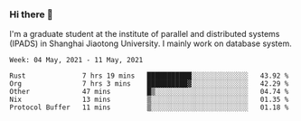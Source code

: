 ### Hi there 👋

I'm a graduate student at the institute of parallel and distributed systems (IPADS) in Shanghai Jiaotong University. I mainly work on database system.

<!--START_SECTION:waka-->
```text
Week: 04 May, 2021 - 11 May, 2021

Rust              7 hrs 19 mins   ███████████░░░░░░░░░░░░░░   43.92 % 
Org               7 hrs 3 mins    ██████████▓░░░░░░░░░░░░░░   42.29 % 
Other             47 mins         █▒░░░░░░░░░░░░░░░░░░░░░░░   04.74 % 
Nix               13 mins         ▒░░░░░░░░░░░░░░░░░░░░░░░░   01.35 % 
Protocol Buffer   11 mins         ▒░░░░░░░░░░░░░░░░░░░░░░░░   01.18 % 
```
<!--END_SECTION:waka-->

<!--
**yqmmm/yqmmm** is a ✨ _special_ ✨ repository because its `README.md` (this file) appears on your GitHub profile.

Here are some ideas to get you started:

- 🔭 I’m currently working on ...
- 🌱 I’m currently learning ...
- 👯 I’m looking to collaborate on ...
- 🤔 I’m looking for help with ...
- 💬 Ask me about ...
- 📫 How to reach me: ...
- 😄 Pronouns: ...
- ⚡ Fun fact: ...
-->
